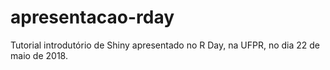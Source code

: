 # apresentacao-rday
Tutorial introdutório de Shiny apresentado no R Day, na UFPR, no dia 22 de maio de 2018.
